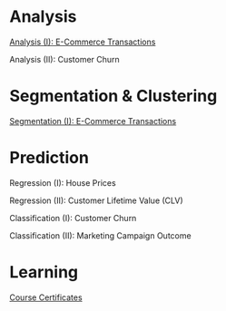 
# Analysis

[Analysis (I): E-Commerce Transactions](https://alexpaine.github.io/portfolio/Transaction_Data_Part_1.html)

Analysis (II): Customer Churn

# Segmentation & Clustering

[Segmentation (I): E-Commerce Transactions](https://alexpaine.github.io/portfolio/Transaction_Data_Part_2.html)

# Prediction

Regression (I): House Prices

Regression (II): Customer Lifetime Value (CLV)

Classification (I): Customer Churn

Classification (II): Marketing Campaign Outcome

# Learning 

[Course Certificates](https://alexpaine.github.io/certificates/)
